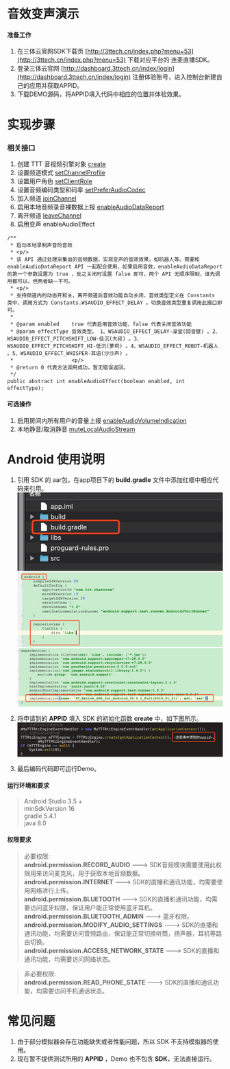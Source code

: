 # 音效变声演示

#### 准备工作
1. 在三体云官网SDK下载页 [http://3ttech.cn/index.php?menu=53](http://3ttech.cn/index.php?menu=53) 下载对应平台的 连麦直播SDK。
2. 登录三体云官网 [http://dashboard.3ttech.cn/index/login](http://dashboard.3ttech.cn/index/login) 注册体验账号，进入控制台新建自己的应用并获取APPID。
3. 下载DEMO源码，将APPID填入代码中相应的位置并体验效果。

# 实现步骤

### 相关接口

1. 创建 TTT 音视频引擎对象 [create](http://www.3ttech.cn/index.php?menu=72&type=Android#create)
2. 设置频道模式 [setChannelProfile](http://www.3ttech.cn/index.php?menu=72&type=Android#setChannelProfile)
3. 设置用户角色 [setClientRole](http://www.3ttech.cn/index.php?menu=72&type=Android#setClientRole)
4. 设置音频编码类型和码率 [setPreferAudioCodec](http://www.3ttech.cn/index.php?menu=72&type=Android#setPreferAudioCodec) 
5. 加入频道 [joinChannel](http://www.3ttech.cn/index.php?menu=72&type=Android#joinChannel)
6. 启用本地音频录音裸数据上报 [enableAudioDataReport](http://www.3ttech.cn/index.php?menu=72&type=Android#enableAudioDataReport)
7. 离开频道 [leaveChannel](http://www.3ttech.cn/index.php?menu=72&type=Android#leaveChannel)
8. 启用变声 enableAudioEffect

```
/**
 * 启动本地录制声音的音效
 * <p/>
 * 该 API 通过处理采集出的音频数据，实现变声的音效效果，如机器人等。需要和 enableAudioDataReport API 一起配合使用，如果启用音效，enableAudioDataReport 的第一个参数设置为 true ，反之关闭时设置 false 即可，两个 API 无顺序限制，谁先调用都可以，但两者缺一不可。
 * <p/>
 * 支持频道内的动态开和关，离开频道后音效功能自动关闭，音效类型定义在 Constants 类中，调用方式为 Constants.WSAUDIO_EFFECT_DELAY 。切换音效类型重复调用此接口即可。
 *
 * @param enabled    true 代表启用音效功能，false 代表关闭音效功能
 * @param effectType 音效类型。 1、WSAUDIO_EFFECT_DELAY-澡堂(回音壁) 。2、WSAUDIO_EFFECT_PITCHSHIFT_LOW-低沉(大叔) 。3、WSAUDIO_EFFECT_PITCHSHIFT_HI-低沉(萝莉) 。4、WSAUDIO_EFFECT_ROBOT-机器人 。5、WSAUDIO_EFFECT_WHISPER-耳语(沙沙声) 。
 *                   <p/>
 * @return 0 代表方法调用成功，暂无错误返回。
 */
public abstract int enableAudioEffect(boolean enabled, int effectType);
```

#### 可选操作
1. 启用房间内所有用户的音量上报 [enableAudioVolumeIndication](http://www.3ttech.cn/index.php?menu=72&type=Android#enableAudioVolumeIndication) 
2. 本地静音/取消静音 [muteLocalAudioStream](http://www.3ttech.cn/index.php?menu=72&type=Android#muteLocalAudioStream) 


# Android 使用说明
1. 引用 SDK 的 aar包，在app项目下的 **build.gradle** 文件中添加红框中相应代码来引用。
![](Android_5.jpg) 
![](Android_6.jpg) 
![](Android_7.jpg) 

2. 将申请到的 **APPID** 填入 SDK 的初始化函数 **create** 中，如下图所示。
![](Android_8.jpg)
 
3. 最后编码代码即可运行Demo。

#### 运行环境和要求

> Android Studio 3.5 +  
> minSdkVersion 16  
> gradle 5.4.1  
> java 8.0  

#### 权限要求

>必要权限:  
**android.permission.RECORD_AUDIO** ---> SDK音频模块需要使用此权限用来访问麦克风，用于获取本地音频数据。  
**android.permission.INTERNET** ---> SDK的直播和通讯功能，均需要使用网络进行上传。  
**android.permission.BLUETOOTH** ---> SDK的直播和通讯功能，均需要访问蓝牙权限，保证用户能正常使用蓝牙耳机。  
**android.permission.BLUETOOTH_ADMIN** ---> 蓝牙权限。  
**android.permission.MODIFY\_AUDIO\_SETTINGS** ---> SDK的直播和通讯功能，均需要访问音频路由，保证能正常切换听筒，扬声器，耳机等路由切换。  
**android.permission.ACCESS\_NETWORK\_STATE** ---> SDK的直播和通讯功能，均需要访问网络状态。

>非必要权限:    
**android.permission.READ\_PHONE\_STATE** ---> SDK的直播和通讯功能，均需要访问手机通话状态。 
 

# 常见问题
1. 由于部分模拟器会存在功能缺失或者性能问题，所以 SDK 不支持模拟器的使用。
2. 现在暂不提供测试所用的 **APPID** ，Demo 也不包含 **SDK**，无法直接运行。

